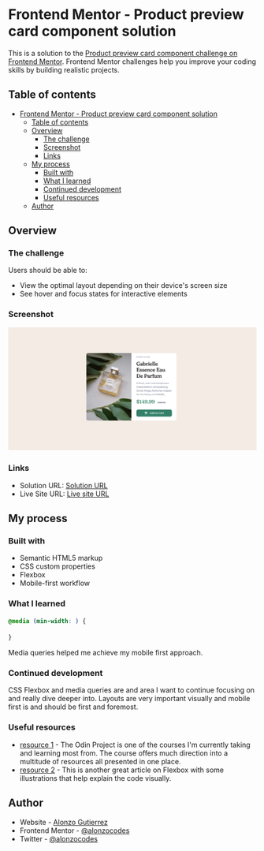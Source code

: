 # Frontend Mentor - Product preview card component solution

This is a solution to the [Product preview card component challenge on Frontend Mentor](https://www.frontendmentor.io/challenges/product-preview-card-component-GO7UmttRfa). Frontend Mentor challenges help you improve your coding skills by building realistic projects. 

## Table of contents

- [Frontend Mentor - Product preview card component solution](#frontend-mentor---product-preview-card-component-solution)
  - [Table of contents](#table-of-contents)
  - [Overview](#overview)
    - [The challenge](#the-challenge)
    - [Screenshot](#screenshot)
    - [Links](#links)
  - [My process](#my-process)
    - [Built with](#built-with)
    - [What I learned](#what-i-learned)
    - [Continued development](#continued-development)
    - [Useful resources](#useful-resources)
  - [Author](#author)


## Overview

### The challenge

Users should be able to:

- View the optimal layout depending on their device's screen size
- See hover and focus states for interactive elements

### Screenshot

![](images/product-preview-card-screenshot.png)


### Links

- Solution URL: [Solution URL](https://your-solution-url.com)
- Live Site URL: [Live site URL](https://alonzocodes.github.io/Product-Preview-Card/)

## My process

### Built with

- Semantic HTML5 markup
- CSS custom properties
- Flexbox
- Mobile-first workflow


### What I learned


```css
@media (min-width: ) {

}
```
Media queries helped me achieve my mobile first approach.


### Continued development

CSS Flexbox and media queries are and area I want to continue focusing on and really dive deeper into. Layouts are very important visually and mobile first is and should be first and foremost.


### Useful resources

- [resource 1](https://www.theodinproject.com/lessons/foundations-introduction-to-flexbox) - The Odin Project is one of the courses I'm currently taking and learning most from. The course offers much direction into a multitude of resources all presented in one place. 
- [resource 2](https://www.internetingishard.com/html-and-css/flexbox/) - This is another great article on Flexbox with some illustrations that help explain the code visually. 


## Author

- Website - [Alonzo Gutierrez](https://www.alonzocodes.com)
- Frontend Mentor - [@alonzocodes](https://www.frontendmentor.io/profile/alonzocodes)
- Twitter - [@alonzocodes](https://twitter.com/alonzocodes)

